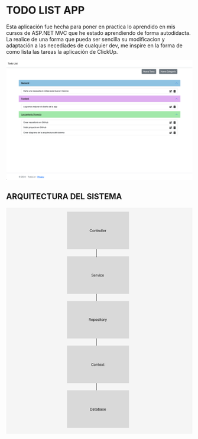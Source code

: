 # TODO LIST APP

Esta aplicación fue hecha para poner en practica lo aprendido en mis cursos de ASP.NET MVC que he estado aprendiendo de forma autodidacta.
La realice de una forma que pueda ser sencilla su modificacion y adaptación a las necediades de cualquier dev, me inspire en la forma de como
lista las tareas la aplicación de ClickUp.

![Foto de la app](./wwwroot/image/photo-app.png "Foto de la app")

## ARQUITECTURA DEL SISTEMA

![Foto de la app](./wwwroot/image/arq.png "Foto de la app")